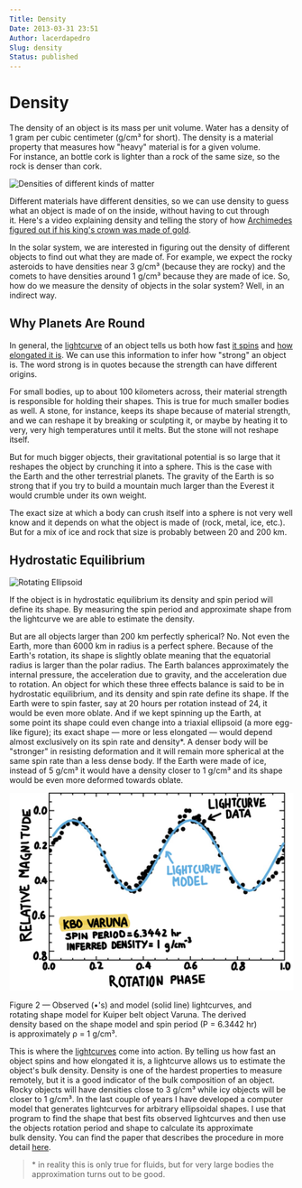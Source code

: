 ```yaml
---
Title: Density
Date: 2013-03-31 23:51
Author: lacerdapedro
Slug: density
Status: published
---
```


# Density

The density of an object is its mass per unit volume. Water has a density of 1 gram per cubic centimeter (g/cm³ for short). The density is a material property that measures how "heavy" material is for a given volume. For instance, an bottle cork is lighter than a rock of the same size, so the rock is denser than cork.

![Densities of different kinds of matter](http://lacerdapedro.files.wordpress.com/2013/03/2014-02-27-density.jpg)

Different materials have different densities, so we can use density to guess what an object is made of on the inside, without having to cut through it. Here's a video explaining density and telling the story of how [Archimedes figured out if his king's crown was made of gold](http://video.mit.edu/watch/is-that-really-gold-archimedes-and-density-10968/). 

In the solar system, we are interested in figuring out the density of different objects to find out what they are made of. For example, we expect the rocky asteroids to have densities near 3 g/cm³ (because they are rocky) and the comets to have densities around 1 g/cm³ because they are made of ice. So, how do we measure the density of objects in the solar system? Well, in an indirect way.

## Why Planets Are Round

In general, the [lightcurve](lightcurves-of-small-solar-system-bodies) of an object tells us both how fast [it spins](the-rotational-properties-of-kuiper-belt-objects) and [how](the-shapes-of-kuiper-belt-objects) [elongated it is](the-shapes-of-kuiper-belt-objects). We can use this information to infer how "strong" an object is. The word strong is in quotes because the strength can have different origins.

For small bodies, up to about 100 kilometers across, their material strength is responsible for holding their shapes. This is true for much smaller bodies as well. A stone, for instance, keeps its shape because of material strength, and we can reshape it by breaking or sculpting it, or maybe by heating it to very, very high temperatures until it melts. But the stone will not reshape itself.

But for much bigger objects, their gravitational potential is so large that it reshapes the object by crunching it into a sphere. This is the case with the Earth and the other terrestrial planets. The gravity of the Earth is so strong that if you try to build a mountain much larger than the Everest it would crumble under its own weight.

The exact size at which a body can crush itself into a sphere is not very well know and it depends on what the object is made of (rock, metal, ice, etc.). But for a mix of ice and rock that size is probably between 20 and 200 km.

## Hydrostatic Equilibrium

![Rotating Ellipsoid](figs/2013/09/65d95.gif) 

If the object is in hydrostatic equilibrium its density and spin  period will define its shape. By measuring the spin period and  approximate shape from the lightcurve we are able to estimate the  density.

But are all objects larger than 200 km perfectly spherical? No. Not even the Earth, more than 6000 km in radius is a perfect sphere. Because of the Earth's rotation, its shape is slightly oblate meaning that the equatorial radius is larger than the polar radius. The Earth balances approximately the  internal pressure, the acceleration due to gravity, and the  acceleration due to rotation. An object for which these three  effects balance is said to be in hydrostatic equilibrium, and its density and spin rate define its shape. If the Earth were to  spin faster, say at 20 hours per rotation instead of 24, it would be even more oblate. And if we kept spinning up the Earth, at some point its shape could even change into a triaxial ellipsoid (a more egg-like figure); its exact shape — more or less elongated — would depend almost exclusively on its spin rate and density\*. A denser body will be "stronger" in resisting deformation and it will remain more spherical at the same spin rate than a less dense body. If the Earth were made of ice, instead of 5 g/cm³ it would have a density closer to 1 g/cm³ and its shape would be even more deformed towards oblate.

![Figure 1 — Observed (+'s) and model (solid line) lightcurves, and rotating shape model for Kuiper belt object Varuna. The derived density based on the shape model and spin period (P = 6.3442 hr) is approximately ρ = 1 g/cm\^3.](figs/2013/03/2013-04-08-varuna-lightcurve.png)

Figure 2 — Observed (•'s) and model (solid line) lightcurves, and rotating shape model for Kuiper belt object Varuna. The derived density based on the shape model and spin period (P = 6.3442 hr) is approximately ρ = 1 g/cm³.

This is where the [lightcurves](lightcurves-of-small-solar-system-bodies) come into action. By telling us how fast an object spins and how elongated it is, a lightcurve allows us to estimate the object's bulk density. Density is one of the hardest properties to measure remotely, but it is a good indicator of the bulk composition of an object. Rocky objects will have densities close to 3 g/cm³ while icy objects will be closer to 1 g/cm³. In the last couple of years I have developed a computer model that generates lightcurves for arbitrary ellipsoidal shapes. I use that program to find the shape that best fits observed lightcurves and then use the objects rotation period and shape to calculate its approximate bulk density. You can find the paper that describes the procedure in more detail [here](http://star.pst.qub.ac.uk/~pl/pdfs/2007AJ....133.1393Lacerda.pdf).

> \* in reality this is only true for fluids, but for very large bodies the approximation turns out to be good.

